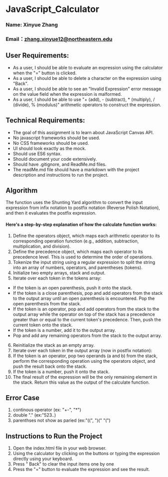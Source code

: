 # JavaScript_Calculator

### Name: Xinyue Zhang
### Email：zhang.xinyue12@northeastern.edu

## User Requirements:

* As a user, I should be able to evaluate an expression using the calculator when the "=" button is clicked.<br>
* As a user, I should be able to delete a character on the expression using "Back".<br>
* As a user, I should be able to see an "Invalid Expression" error message on the value field when the expression is malformed.<br>
* As a user, I should be able to use "+ (add), - (subtract), * (multiply), / (divide), % (modulus)" arithmetic operators to construct the expression.<br>

## Technical Requirements:

* The goal of this assignment is to learn about JavaScript Canvas API.<br>
* No javascript frameworks should be used.<br>
* No CSS frameworks should be used.<br>
* UI should look exactly as the mock.<br>
* Should use ES6 syntax.<br>
* Should document your code extensively.<br>
* Should have .gitignore, and ReadMe.md files.<br>
* The readMe.md file should have a markdown with the project description and instructions to run the project.<br>


## Algorithm 
The function uses the Shunting Yard algorithm to convert the input expression from infix notation to postfix notation (Reverse Polish Notation), and then it evaluates the postfix expression.<br>

#### Here's a step-by-step explanation of how the calculate function works:<br>

1. Define the operators object, which maps each arithmetic operator to its corresponding operation function (e.g., addition, subtraction, multiplication, and division).<br>
2. Define the precedence object, which maps each operator to its precedence level. This is used to determine the order of operations.<br>
3. Tokenize the input string using a regular expression to split the string into an array of numbers, operators, and parentheses (tokens).<br>
4. Initialize two empty arrays, stack and output.
5. Iterate over each token in the tokens array:
* If the token is an open parenthesis, push it onto the stack.<br>
* If the token is a close parenthesis, pop and add operators from the stack to the output array until an open parenthesis is encountered. Pop the open parenthesis from the stack.<br>
* If the token is an operator, pop and add operators from the stack to the output array while the operator on top of the stack has a precedence greater than or equal to the current token's precedence. Then, push the current token onto the stack.
* If the token is a number, add it to the output array.<br>
* Pop and add any remaining operators from the stack to the output array.<br>
6. Reinitialize the stack as an empty array.<br>
7. Iterate over each token in the output array (now in postfix notation):
8. If the token is an operator, pop two operands (a and b) from the stack, perform the corresponding operation using the operators object, and push the result back onto the stack.<br>
9. If the token is a number, push it onto the stack.<br>
10. The final result of the expression will be the only remaining element in the stack. Return this value as the output of the calculate function.<br>

## Error Case
1. continous operator (ex: "+-", "*\")
2. double "." (ex:"523..)
3. parenthses not show as paried (ex:"((", ")(" "(")


## Instructions to Run the Project
1. Open the index.html file in your web browser.<br>
2. Using the calculator by clicking on the buttons or typing the expression directly using your keyboard.<br>
3. Press " Back" to clear the input items one by one
4. Press the "=" button to evaluate the expression and see the result.<br>
